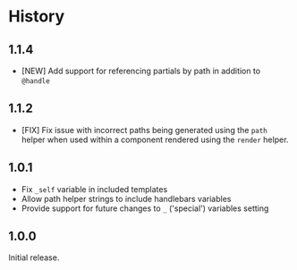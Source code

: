 # History

## 1.1.4

* [NEW] Add support for referencing partials by path in addition to `@handle`

## 1.1.2

* [FIX] Fix issue with incorrect paths being generated using the `path` helper when used within a component rendered using the `render` helper.

## 1.0.1

* Fix `_self` variable in included templates
* Allow path helper strings to include handlebars variables  
* Provide support for future changes to `_` ('special') variables setting

## 1.0.0

Initial release.
